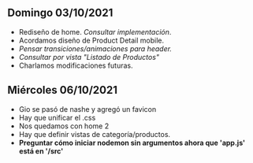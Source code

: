 ## Domingo 03/10/2021

- Rediseño de home. *Consultar implementación*.
- Acordamos diseño de Product Detail mobile.
- *Pensar transiciones/animaciones para header.*
- *Consultar por vista "Listado de Productos"*
- Charlamos modificaciones futuras.


## Miércoles 06/10/2021

- Gio se pasó de nashe y agregó un favicon
- Hay que unificar el .css
- Nos quedamos con home 2
- Hay que definir vistas de categoría/productos.
- **Preguntar cómo iniciar nodemon sin argumentos ahora que 'app.js' está en '/src'**
